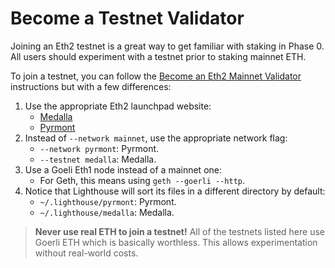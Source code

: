 # Become a Testnet Validator

[mainnet-validator]: ./mainnet-validator.md

Joining an Eth2 testnet is a great way to get familiar with staking in Phase 0.  All users should
experiment with a testnet prior to staking mainnet ETH.

To join a testnet, you can follow the [Become an Eth2 Mainnet Validator][mainnet-validator]
instructions but with a few differences:

1. Use the appropriate Eth2 launchpad website:
    - [Medalla](https://github.com/goerli/medalla/tree/master/medalla)
    - [Pyrmont](https://github.com/protolambda/pyrmont)
1. Instead of `--network mainnet`, use the appropriate network flag:
   - `--network pyrmont`: Pyrmont.
   - `--testnet medalla`: Medalla.
1. Use a Goeli Eth1 node instead of a mainnet one:
   - For Geth, this means using `geth --goerli --http`.
1. Notice that Lighthouse will sort its files in a different directory by default:
   - `~/.lighthouse/pyrmont`: Pyrmont.
   - `~/.lighthouse/medalla`: Medalla.

>
> **Never use real ETH to join a testnet!** All of the testnets listed here use Goerli ETH which is
> basically worthless. This allows experimentation without real-world costs.
